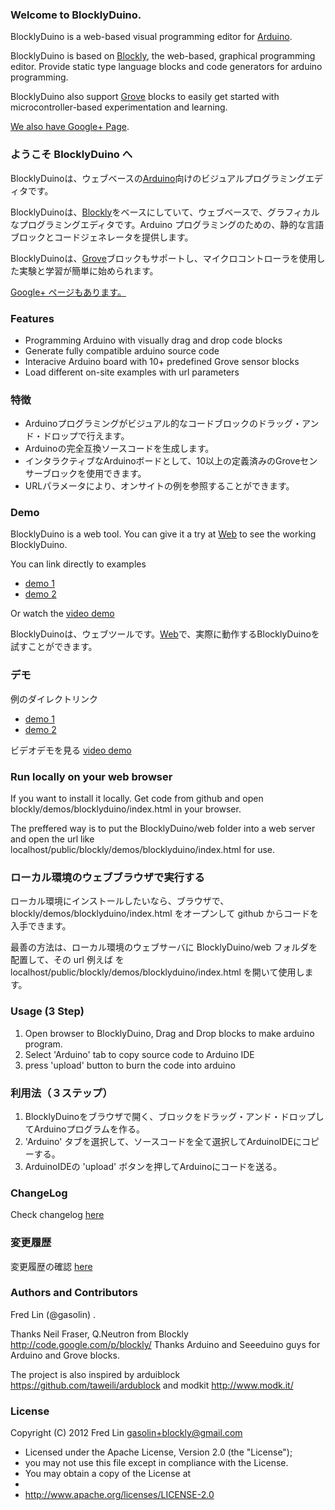 ### Welcome to BlocklyDuino.
BlocklyDuino is a web-based visual programming editor for [Arduino](http://www.arduino.cc/).

BlocklyDuino is based on [Blockly](http://code.google.com/p/blockly/), the web-based, graphical programming editor. Provide static type language blocks and code generators for arduino programming.

BlocklyDuino also support [Grove](http://www.seeedstudio.com/wiki/GROVE_System) blocks to easily get started with microcontroller-based experimentation and learning.

[We also have Google+ Page](https://plus.google.com/111979846292233941175).

### ようこそ BlocklyDuino へ

BlocklyDuinoは、ウェブベースの[Arduino](http://www.arduino.cc/)向けのビジュアルプログラミングエディタです。

BlocklyDuinoは、[Blockly](http://code.google.com/p/blockly/)をベースにしていて、ウェブベースで、グラフィカルなプログラミングエディタです。Arduino プログラミングのための、静的な言語ブロックとコードジェネレータを提供します。

BlocklyDuinoは、[Grove](http://www.seeedstudio.com/wiki/GROVE_System)ブロックもサポートし、マイクロコントローラを使用した実験と学習が簡単に始められます。

[Google+ ページもあります。](https://plus.google.com/111979846292233941175)

### Features

* Programming Arduino with visually drag and drop code blocks
* Generate fully compatible arduino source code
* Interacive Arduino board with 10+ predefined Grove sensor blocks
* Load different on-site examples with url parameters

### 特徴

* Arduinoプログラミングがビジュアル的なコードブロックのドラッグ・アンド・ドロップで行えます。
* Arduinoの完全互換ソースコードを生成します。
* インタラクティブなArduinoボードとして、10以上の定義済みのGroveセンサーブロックを使用できます。
* URLパラメータにより、オンサイトの例を参照することができます。


### Demo

BlocklyDuino is a web tool. You can give it a try at
[Web](http://www.gasolin.idv.tw/public/blockly/demos/blocklyduino/index.html) to see the working BlocklyDuino.

You can link directly to examples
* [demo 1](http://www.gasolin.idv.tw/public/blockly/demos/blocklyduino/index.html?url=/public/blockly/demos/blocklyduino/examples/blink.xml)
* [demo 2](http://www.gasolin.idv.tw/public/blockly/demos/blocklyduino/index.html?url=/public/blockly/demos/blocklyduino/examples/servo_potentio.xml)

Or watch the [video demo](http://www.youtube.com/watch?v=_swiyXcUvNY)


BlocklyDuinoは、ウェブツールです。[Web](http://www.gasolin.idv.tw/public/blockly/demos/blocklyduino/index.html)で、実際に動作するBlocklyDuinoを試すことができます。

### デモ

例のダイレクトリンク
* [demo 1](http://www.gasolin.idv.tw/public/blockly/demos/blocklyduino/index.html?url=/public/blockly/demos/blocklyduino/examples/blink.xml)
* [demo 2](http://www.gasolin.idv.tw/public/blockly/demos/blocklyduino/index.html?url=/public/blockly/demos/blocklyduino/examples/servo_potentio.xml)

ビデオデモを見る [video demo](http://www.youtube.com/watch?v=_swiyXcUvNY)

### Run locally on your web browser

If you want to install it locally. Get code from github and open blockly/demos/blocklyduino/index.html in your browser.

The preffered way is to put the BlocklyDuino/web folder into a web server and open the url like localhost/public/blockly/demos/blocklyduino/index.html for use.

### ローカル環境のウェブブラウザで実行する

ローカル環境にインストールしたいなら、ブラウザで、blockly/demos/blocklyduino/index.html をオープンして github からコードを入手できます。

最善の方法は、ローカル環境のウェブサーバに BlocklyDuino/web フォルダを配置して、その url 例えば を localhost/public/blockly/demos/blocklyduino/index.html を開いて使用します。

### Usage (3 Step)

1. Open browser to BlocklyDuino, Drag and Drop blocks to make arduino program. 
2. Select 'Arduino' tab to copy source code to Arduino IDE
3. press 'upload' button to burn the code into arduino

### 利用法（３ステップ）

1. BlocklyDuinoをブラウザで開く、ブロックをドラッグ・アンド・ドロップしてArduinoプログラムを作る。
2. 'Arduino' タブを選択して、ソースコードを全て選択してArduinoIDEにコピーする。
3. ArduinoIDEの 'upload' ボタンを押してArduinoにコードを送る。


### ChangeLog

Check changelog [here](https://github.com/gasolin/BlocklyDuino/blob/master/CHANGELOG.txt)


### 変更履歴

変更履歴の確認 [here](https://github.com/gasolin/BlocklyDuino/blob/master/CHANGELOG.txt)


### Authors and Contributors
Fred Lin (@gasolin) .

Thanks Neil Fraser, Q.Neutron from Blockly http://code.google.com/p/blockly/
Thanks Arduino and Seeeduino guys for Arduino and Grove blocks.

The project is also inspired by arduiblock https://github.com/taweili/ardublock and modkit http://www.modk.it/



### License

Copyright (C) 2012 Fred Lin gasolin+blockly@gmail.com

 * Licensed under the Apache License, Version 2.0 (the "License");
 * you may not use this file except in compliance with the License.
 * You may obtain a copy of the License at
 *
 *   http://www.apache.org/licenses/LICENSE-2.0
